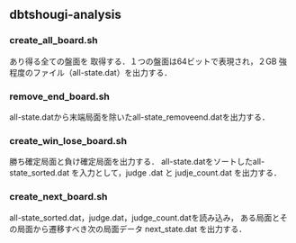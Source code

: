 ## dbtshougi-analysis

### create_all_board.sh

あり得る全ての盤面を
取得する．１つの盤面は64ビットで表現され，２GB
強程度のファイル（all-state.dat）を出力する．

### remove_end_board.sh

all-state.datから末端局面を除いたall-state_removeend.datを出力する．

### create_win_lose_board.sh

勝ち確定局面と負け確定局面を出力する．
all-state.datをソートしたall-state_sorted.dat を入力として，judge
.dat と judje_count.dat を出力する．

### create_next_board.sh

all-state_sorted.dat，judge.dat，judge_count.datを読み込み，
ある局面とその局面から遷移すべき次の局面データ next_state.dat を出力する．
